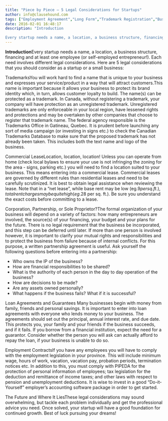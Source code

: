 ```yaml
---
title: "Piece by Piece – 5 Legal Considerations for Startups"
author: info@clausehound.com
tags: ["Employment Agreement","Long Form","Trademark Registration","Business","Commercial Lease","Commercial Activities","info@clausehound.com"]
date: 2016-02-01 16:48:17
description: "Introduction

Every startup needs a name, a location, a business structure, financing and at least one employee (or self-employed entrepreneur!). Each need involves different legal considerations. Her..."
---
```


**Introduction**Every startup needs a name, a location, a business structure, financing and at least one employee (or self-employed entrepreneur!). Each need involves different legal considerations. Here are 5 legal considerations that you should consider as a startup or a small business:

 

TrademarksYou will work hard to find a name that is unique to your business and expresses your service/product in a way that will attract customers.This name is important because it allows your business to protect its brand identity which, in turn, allows customer loyalty to build. The name(s) can be protected as a trademark. In Canada, without registering a trademark, your company will have protection as an unregistered trademark. Unregistered trademarks are only enforceable in your local region, have lessened rights and protections and may be overtaken by other companies that choose to register that trademark name. The federal agency responsible is the Trademarks Office in Gatineau, Quebec. It is prudent before launching any sort of media campaign (or investing in signs etc.) to check the Canadian Trademarks Database to make sure that the proposed trademark has not already been taken. This includes both the text name and logo of the business. 

 

Commercial LeaseLocation, location, location! Unless you can operate from home (check local bylaws to ensure your use is not infringing the zoning for the area - signs, parking etc.) you will need to find a location suited to your business. This means entering into a commercial lease. Commercial leases are governed by different rules than residential leases and need to be carefully scrutinized. It is best to obtain legal assistance when reviewing the lease. Note that in a “net lease”, while base rent may be low (eg.$9 per sq. ft.), total rent charges may be quite high (eg.$28 per sq. ft.). Be sure you understand the exact costs before committing to a lease.

 

Corporation, Partnership, or Sole Proprietor?The formal organization of your business will depend on a variety of factors: how many entrepreneurs are involved, the source(s) of your financing, your budget and your plans for the future. There is no legal requirement that the business be incorporated, and this step can be deferred until later. If more than one person is involved however, it is important to clarify your mutual rights and responsibilities and to protect the business from failure because of internal conflicts. For this purpose, a written partnership agreement is useful. Ask yourself the following questions before entering into a partnership:
- Who owns the IP of the business? 
- How are financial responsibilities to be shared? 
- What is the authority of each person in the day to day operation of the business? 
- How are decisions to be made? 
- Are any assets owned personally?
- What happens if the business fails? What if it is successful?

 

Loan Agreements and Guarantees Many businesses begin with money from family, friends and personal savings. It is important to enter into loan agreements with everyone who lends money to your business. The agreements should set out the principal, annual interest rate, and due date. This protects you, your family and your friends if the business succeeds, and if it fails. If you borrow from a financial institution, expect the need for a guarantor. Consider whether the person you will ask can actually afford to repay the loan, if your business is unable to do so.

 

Employment ContractsIf you have any employees you will have to comply with the employment legislation in your province. This will include minimum wage, hours of work, vacation, vacation pay, probation periods, termination notices etc. In addition to this, you must comply with PIPEDA for the protection of personal information of employees; tax legislation for the deduction and remittance of income taxes; and other laws with respect to pension and unemployment deductions. It is wise to invest in a good “Do-it-Yourself” employer’s accounting software package in order to get started.

 

The Future and Where It LiesThese legal considerations may sound overwhelming, but tackle each problem individually and get the professional advice you need. Once solved, your startup will have a good foundation for continued growth. Best of luck pursuing your dreams!